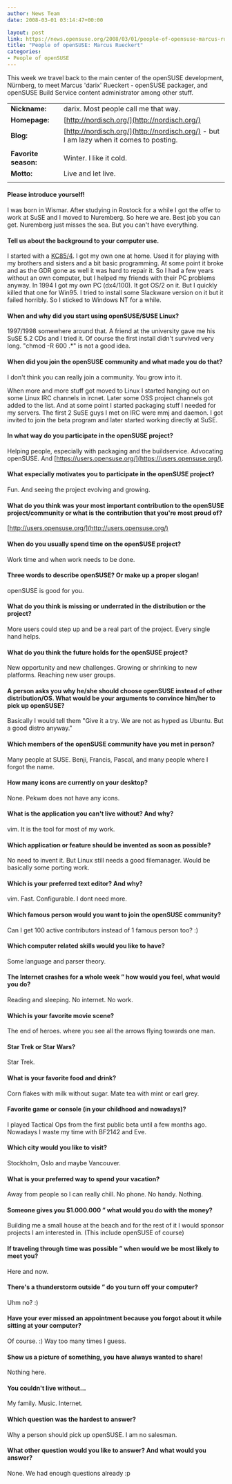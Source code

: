 ```yaml
---
author: News Team
date: 2008-03-01 03:14:47+00:00

layout: post
link: https://news.opensuse.org/2008/03/01/people-of-opensuse-marcus-rueckert/
title: "People of openSUSE: Marcus Rueckert"
categories:
- People of openSUSE
---
```

This week we travel back to the main center of the openSUSE development, Nürnberg, to meet Marcus 'darix' Rueckert - openSUSE packager, and openSUSE Build Service content administrator among other stuff.

<!-- more -->


|||
|--- |--- |
|**Nickname:**|darix. Most people call me that way.|
|**Homepage:**|[http://nordisch.org/](http://nordisch.org/)|
|**Blog:**|[http://nordisch.org/](http://nordisch.org/) - but I am lazy when it comes to posting.|
|||
|**Favorite season:**|Winter. I like it cold.|
|**Motto:**|Live and let live.|
|||




#### Please introduce yourself!


I was born in Wismar. After studying in Rostock for a while I got the offer to work at SuSE and I moved to Nuremberg. So here we are. Best job you can get. Nuremberg just misses the sea. But you can't have everything.






#### Tell us about the background to your computer use.


I started with a [KC85/4](http://en.wikipedia.org/wiki/KC85). I got my own one at home. Used it for playing with my brothers and sisters and a bit basic programming. At some point it broke and as the GDR gone as well it was hard to repair it. So I had a few years without an own computer, but I helped my friends with their PC problems anyway. In 1994 I got my own PC (dx4/100). It got OS/2 on it. But I quickly killed that one for Win95. I tried to install some Slackware version on it but it failed horribly. So I sticked to Windows NT for a while.






#### When and why did you start using openSUSE/SUSE Linux?


1997/1998 somewhere around that. A friend at the university gave me his SuSE 5.2 CDs and I tried it. Of course the first install didn't survived very long. "chmod -R 600 .*" is not a good idea.






#### When did you join the openSUSE community and what made you do that?


I don't think you can really join a community. You grow into it.

When more and more stuff got moved to Linux I started hanging out on some Linux IRC channels in ircnet. Later some OSS project channels got added to the list. And at some point I started packaging stuff I needed for my servers. The first 2 SuSE guys I met on IRC were mmj and daemon. I got invited to join the beta program and later started working directly at SuSE.






#### In what way do you participate in the openSUSE project?


Helping people, especially with packaging and the buildservice. Advocating openSUSE. And [https://users.opensuse.org/](https://users.opensuse.org/).






#### What especially motivates you to participate in the openSUSE project?


Fun. And seeing the project evolving and growing.






#### What do you think was your most important contribution to the openSUSE project/community or what is the contribution that you're most proud of?


[http://users.opensuse.org/](http://users.opensuse.org/)






#### When do you usually spend time on the openSUSE project?


Work time and when work needs to be done.






#### Three words to describe openSUSE? Or make up a proper slogan!


openSUSE is good for you.






#### What do you think is missing or underrated in the distribution or the project?


More users could step up and be a real part of the project. Every single hand helps.






#### What do you think the future holds for the openSUSE project?


New opportunity and new challenges. Growing or shrinking to new platforms. Reaching new user groups.






#### A person asks you why he/she should choose openSUSE instead of other distribution/OS. What would be your arguments to convince him/her to pick up openSUSE?


Basically I would tell them "Give it a try. We are not as hyped as Ubuntu. But a good distro anyway."






#### Which members of the openSUSE community have you met in person?


Many people at SUSE. Benji, Francis, Pascal, and many people where I forgot the name.






#### How many icons are currently on your desktop?


None. Pekwm does not have any icons.






#### What is the application you can't live without? And why?


vim. It is the tool for most of my work.






#### Which application or feature should be invented as soon as possible?


No need to invent it. But Linux still needs a good filemanager.
Would be basically some porting work.






#### Which is your preferred text editor? And why?


vim. Fast. Configurable. I dont need more.






#### Which famous person would you want to join the openSUSE community?


Can I get 100 active contributors instead of 1 famous person too? :)






#### Which computer related skills would you like to have?


Some language and parser theory.






#### The Internet crashes for a whole week ” how would you feel, what would you do?


Reading and sleeping. No internet. No work.






#### Which is your favorite movie scene?


The end of heroes. where you see all the arrows flying towards one man.






#### Star Trek or Star Wars?


Star Trek.






#### What is your favorite food and drink?


Corn flakes with milk without sugar.
Mate tea with mint or earl grey.






#### Favorite game or console (in your childhood and nowadays)?


I played Tactical Ops from the first public beta until a few months ago.
Nowadays I waste my time with BF2142 and Eve.






#### Which city would you like to visit?


Stockholm, Oslo and maybe Vancouver.






#### What is your preferred way to spend your vacation?


Away from people so I can really chill. No phone. No handy. Nothing.






#### Someone gives you $1.000.000 ” what would you do with the money?


Building me a small house at the beach and for the rest of it I would sponsor projects I am interested in. (This include openSUSE of course)






#### If traveling through time was possible ” when would we be most likely to meet you?


Here and now.






#### There's a thunderstorm outside ” do you turn off your computer?


Uhm no? :)






#### Have your ever missed an appointment because you forgot about it while sitting at your computer?


Of course. :) Way too many times I guess.






#### Show us a picture of something, you have always wanted to share!


Nothing here.






#### You couldn't live without...


My family. Music. Internet.






#### Which question was the hardest to answer?


Why a person should pick up openSUSE. I am no salesman.






#### What other question would you like to answer? And what would you answer?


None. We had enough questions already :p


		
